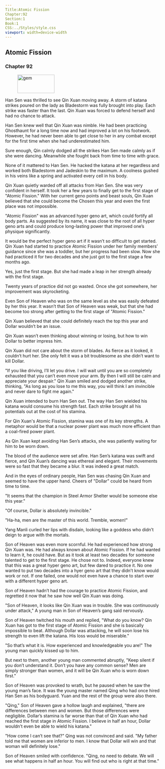```yaml
---
Title:Atomic Fission 
Chapter:92 
Section:1 
Book:1 
CSS:../Styles/style.css 
viewport: width=device-width
---
```

  
## Atomic Fission
### Chapter 92
  
<figure>
	<img src="../Images/gem.gif" alt="gem" id="gem" width="120" height="60" />
</figure>
  

  
Han Sen was thrilled to see Qin Xuan moving away. A storm of katana strikes poured on the lady as Bladestorm was fully brought into play. Each strike was faster than the last. Qin Xuan was forced to defend herself and had no chance to attack.

Han Sen knew well that Qin Xuan was nimble. He had been practicing Ghosthaunt for a long time now and had improved a lot on his footwork. However, he had never been able to get close to her in any combat except for the first time when she had underestimated him.

Sure enough, Qin calmly dodged all the strikes Han Sen made calmly as if she were dancing. Meanwhile she fought back from time to time with grace.

None of it mattered to Han Sen. He hacked the katana at her regardless and worked both Bladestorm and Jadeskin to the maximum. A coolness gushed in his veins like a spring and activated every cell in his body.

Qin Xuan quietly warded off all attacks from Han Sen. She was very confident in herself. It took her a few years to finally get to the first stage of "Atomic Fission." With her current geno points and beast souls, Qin Xuan believed that she could become the Chosen this year and even the first place was not impossible.

"Atomic Fission" was an advanced hyper geno art, which could fortify all body parts. As suggested by its name, it was close to the root of all hyper geno arts and could produce long-lasting power that improved one’s physique significantly.

It would be the perfect hyper geno art if it wasn’t so difficult to get started. Qin Xuan had started to practice Atomic Fission under her family members’ guidance since she was a toddler, but her progress had been slow. Now she had practiced it for two decades and she just got to the first stage a few months ago.

Yes, just the first stage. But she had made a leap in her strength already with the first stage.

Twenty years of practice did not go wasted. Once she got somewhere, her improvement was skyrocketing.

Even Son of Heaven who was on the same level as she was easily defeated by her this year. It wasn’t that Son of Heaven was weak, but that she had become too strong after getting to the first stage of "Atomic Fission."

Qin Xuan believed that she could definitely reach the top this year and Dollar wouldn’t be an issue.

Qin Xuan wasn’t even thinking about winning or losing, but how to win Dollar to better impress him.

Qin Xuan did not care about the storm of blades. As fierce as it looked, it couldn’t hurt her. She only felt it was a bit troublesome as she didn’t want to kill Dollar.

"If you like driving, I’ll let you drive. I will wait until you are so completely exhausted that you can’t even move your arm. By then I will still be calm and appreciate your despair." Qin Xuan smiled and dodged another strike, thinking, "As long as you lose to me this way, you will think I am invincible and never dare to fight me again."

Qin Xuan intended to burn Han Sen out. The way Han Sen wielded his katana would consume his strength fast. Each strike brought all his potentials out at the cost of his stamina.

For Qin Xuan's Atomic Fission, stamina was one of its key strengths. A metaphor would be that a nuclear power plant was much more efficient than a coal-fired power plant.

As Qin Xuan kept avoiding Han Sen’s attacks, she was patiently waiting for him to be worn down.

The blood of the audience were set afire. Han Sen’s katana was swift and fierce, and Qin Xuan’s dancing was ethereal and elegant. Their movements were so fast that they became a blur. It was indeed a great match.

And in the eyes of ordinary people, Han Sen was chasing Qin Xuan and seemed to have the upper hand. Cheers of "Dollar" could be heard from time to time.

"It seems that the champion in Steel Armor Shelter would be someone else this year."

"Of course, Dollar is absolutely invincible."

"Ha-ha, men are the master of this world. Tremble, women!"

Yang Manli curled her lips with disdain, looking like a goddess who didn’t deign to argue with the mortals.

Son of Heaven was even more scornful. He had experienced how strong Qin Xuan was. He had always known about Atomic Fission. If he had wanted to learn it, he could have. But as it took at least two decades for someone talented to get to the first stage. He chose not to. Indeed, everyone knew that this was a great hyper geno art, but few dared to practice it. No one wanted to put two decades into a hyer geno art that they didn’t know would work or not. If one failed, one would not even have a chance to start over with a different hyper geno art.

Son of Heaven hadn’t had the courage to practice Atomic Fission, and regretted it now that he saw how well Qin Xuan was doing.

"Son of Heaven, it looks like Qin Xuan was in trouble. She was continuously under attack," A young man in Son of Heaven’s gang said nervously.

Son of Heaven twitched his mouth and replied, "What do you know? Qin Xuan has got to the first stage of Atomic Fission and she is basically impossible to beat. Although Dollar was attacking, he will soon lose his strength to even lift the katana. His loss would be miserable."

"So that’s what it is. How experienced and knowledgeable you are!" The young man quickly kissed up to him.

But next to them, another young man commented abruptly, "Keep silent if you don’t understand it. Don’t you have any common sense? Men are simply stronger than women, and it will be Qin Xuan who is worn down first."

Son of Heaven was provoked to wrath, but he paused when he saw the young man’s face. It was the young master named Qing who had once hired Han Sen as his bodyguard. Yuan and the rest of the group were also there.

"Qing," Son of Heaven gave a hollow laugh and explained, "there are differences between men and women. But those differences were negligible. Dollar’s stamina is far worse than that of Qin Xuan who had reached the first stage in Atomic Fission. I believe in half an hour, Dollar wouldn’t even be able to wield his katana."

"How come I can’t see that?" Qing was not convinced and said. "My father told me that women are inferior to men. I know that Dollar will win and that woman will definitely lose."

Son of Heaven smiled with confidence. "Qing, no need to debate. We will see what happens in half an hour. You will find out who is right at that time."